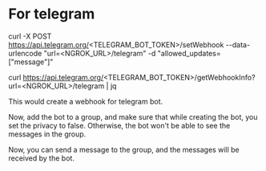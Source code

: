 # For telegram

curl -X POST https://api.telegram.org/<TELEGRAM_BOT_TOKEN>/setWebhook --data-urlencode "url=<NGROK_URL>/telegram" -d "allowed_updates=[\"message\"]"

curl https://api.telegram.org/<TELEGRAM_BOT_TOKEN>/getWebhookInfo?url=<NGROK_URL>/telegram | jq

This would create a webhook for telegram bot.

Now, add the bot to a group, and make sure that while creating the bot, you set the privacy to false. Otherwise, the bot won't be able to see the messages in the group.

Now, you can send a message to the group, and the messages will be received by the bot.